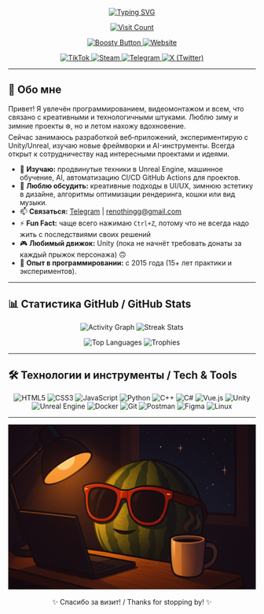 <p align="center">
  <a href="https://git.io/typing-svg"><img src="https://readme-typing-svg.demolab.com?font=Nunito+&weight=900&size=35&pause=1000&color=09F716&width=435&lines=%D0%94%D0%BE%D0%B1%D1%80%D0%BE+%D0%BF%D0%BE%D0%B6%D0%B0%D0%BB%D0%BE%D0%B2%D0%B0%D1%82%D1%8C!;%D0%AD%D1%82%D0%BE+GitHub+ReNothingg" alt="Typing SVG" /></a>
</p> 

<p align="center">
  <a href="https://github.com/renothingg">
    <img src="https://count.getloli.com/get/@renothingg?theme=rule34" alt="Visit Count" />
  </a>
</p> 
 
<p align="center">
  <a href="https://boosty.to/blootber" target="_blank">
    <img src="https://img.shields.io/badge/Поддержать%20на%20Boosty-FF5C00?style=for-the-badge&logo=boosty&logoColor=white" alt="Boosty Button" /> </a>
  <a href="https://renothingg.github.io/ReNothingg/"><img src="https://img.shields.io/badge/🌐-Мой%20сайт-4ABCF1?style=for-the-badge&logo=google-chrome&logoColor=white" alt="Website" /></a>
</p>

<p align="center">
  <a href="https://www.tiktok.com/@renothingg" target="_blank">
    <img src="https://img.shields.io/badge/TikTok-%23000000?style=for-the-badge&logo=tiktok&logoColor=white" alt="TikTok" />
  </a>
  <a href="https://steamcommunity.com/id/Arbuzekkk" target="_blank">
    <img src="https://img.shields.io/badge/Steam-%23181B21?style=for-the-badge&logo=steam&logoColor=white" alt="Steam" />
  </a>
  <a href="https://t.me/ReNothingg" target="_blank">
    <img src="https://img.shields.io/badge/Telegram-0088CC?style=for-the-badge&logo=telegram&logoColor=white" alt="Telegram" />
  </a>
  <a href="https://x.com/BLOOTBER515" target="_blank">
    <img src="https://img.shields.io/badge/X-%23000000?style=for-the-badge&logo=twitter&logoColor=white" alt="X (Twitter)" />
  </a>
</p>

---

## 👋 Обо мне 
Привет! Я увлечён программированием, видеомонтажом и всем, что связано с креативными и технологичными штуками. Люблю зиму и зимние проекты ❄️, но и летом нахожу вдохновение.  
Сейчас занимаюсь разработкой веб‑приложений, экспериментирую с Unity/Unreal, изучаю новые фреймворки и AI-инструменты. Всегда открыт к сотрудничеству над интересными проектами и идеями.
- 🌱 **Изучаю:** продвинутые техники в Unreal Engine, машинное обучение, AI, автоматизацию CI/CD GitHub Actions для проектов.  
- 💬 **Люблю обсудить:** креативные подходы в UI/UX, зимнюю эстетику в дизайне, алгоритмы оптимизации рендеринга, кошки или вид музыки. 
- 📫 **Связаться:** [Telegram](https://t.me/ReNothingg) | renothingg@gmail.com  
- ⚡ **Fun Fact:** чаще всего нажимаю `Ctrl+Z`, потому что не всегда надо жить с последствиями своих решений  
- 🎮 **Любимый движок:** Unity (пока не начнёт требовать донаты за каждый прыжок персонажа) 🙃  
- 📆 **Опыт в программировании:** с 2015 года (15+ лет практики и экспериментов).

---

## 📊 Статистика GitHub / GitHub Stats
<p align="center">
  <img src="https://github-readme-activity-graph.vercel.app/graph?username=renothingg&bg_color=0d1117&color=58a6ff&line=58a6ff&point=58a6ff&area=true&area_color=161b22&radius=8&hide_border=true" alt="Activity Graph" />
  <img src="https://github-readme-streak-stats.herokuapp.com/?user=ReNothingg&theme=dark&hide_border=true" alt="Streak Stats" />
</p>
<p align="center">
  <img src="https://github-readme-stats.vercel.app/api/top-langs/?username=renothingg&layout=compact&langs_count=6&theme=dark&hide_border=true" alt="Top Languages" />
  <img src="https://github-profile-trophy.vercel.app/?username=renothingg&theme=dark&no-bg=true&no-frame=true&margin-w=10&margin-h=10" alt="Trophies" />
</p>

---


## 🛠️ Технологии и инструменты / Tech & Tools
<p align="center">
  <img src="https://img.shields.io/badge/HTML5-E34F26?style=for-the-badge&logo=html5" alt="HTML5"/>
  <img src="https://img.shields.io/badge/CSS3-1572B6?style=for-the-badge&logo=css3" alt="CSS3"/>
  <img src="https://img.shields.io/badge/JavaScript-F7DF1E?style=for-the-badge&logo=javascript" alt="JavaScript"/>
  <img src="https://img.shields.io/badge/Python-3776AB?style=for-the-badge&logo=python" alt="Python"/>
  <img src="https://img.shields.io/badge/C++-00599C?style=for-the-badge&logo=c%2B%2B" alt="C++"/>
  <img src="https://img.shields.io/badge/C%23-239120?style=for-the-badge&logo=c-sharp" alt="C#"/>
  <img src="https://img.shields.io/badge/Vue.js-35495E?style=for-the-badge&logo=vuedotjs" alt="Vue.js"/>
  <img src="https://img.shields.io/badge/Unity-000000?style=for-the-badge&logo=unity" alt="Unity"/>
  <img src="https://img.shields.io/badge/Unreal_Engine-0E1128?style=for-the-badge&logo=unrealengine" alt="Unreal Engine"/>
  <img src="https://img.shields.io/badge/Docker-2496ED?style=for-the-badge&logo=docker" alt="Docker"/>
  <img src="https://img.shields.io/badge/Git-F05032?style=for-the-badge&logo=git" alt="Git"/>
  <img src="https://img.shields.io/badge/Postman-FF6C37?style=for-the-badge&logo=postman" alt="Postman"/>
  <img src="https://img.shields.io/badge/Figma-F24E1E?style=for-the-badge&logo=figma" alt="Figma"/>
  <img src="https://img.shields.io/badge/Linux-FCC624?style=for-the-badge&logo=linux" alt="Linux"/>
</p>

---

<p align="center">
  <img src="render1.png" alt="Render1" />
</p>

<p align="center">✨ Спасибо за визит! / Thanks for stopping by! ✨</p>
